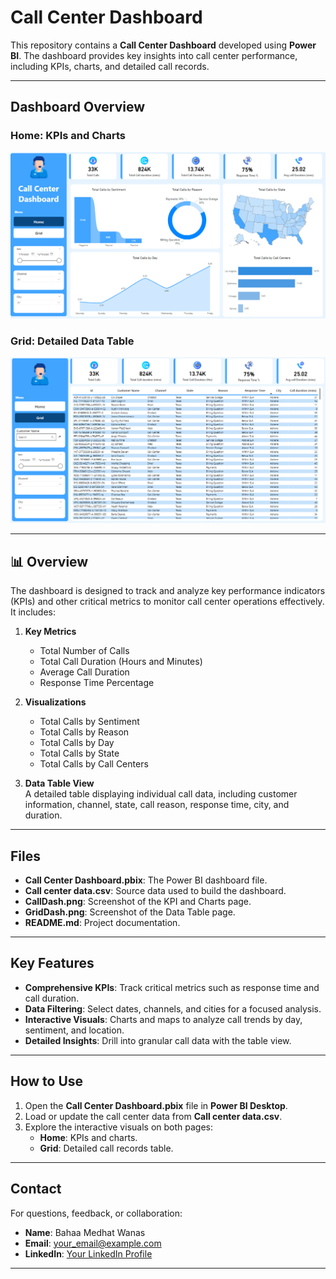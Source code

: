 # Call Center Dashboard

This repository contains a **Call Center Dashboard** developed using **Power BI**. The dashboard provides key insights into call center performance, including KPIs, charts, and detailed call records.

---

## Dashboard Overview

### Home: KPIs and Charts  
![Call Center Dashboard](CallDash.png)

### Grid: Detailed Data Table  
![Call Center Grid](GridDash.png)


---

## 📊 Overview

The dashboard is designed to track and analyze key performance indicators (KPIs) and other critical metrics to monitor call center operations effectively. It includes:

1. **Key Metrics**  
   - Total Number of Calls  
   - Total Call Duration (Hours and Minutes)  
   - Average Call Duration  
   - Response Time Percentage  

2. **Visualizations**  
   - Total Calls by Sentiment  
   - Total Calls by Reason  
   - Total Calls by Day  
   - Total Calls by State  
   - Total Calls by Call Centers  

3. **Data Table View**  
   A detailed table displaying individual call data, including customer information, channel, state, call reason, response time, city, and duration.

---

## Files

- **Call Center Dashboard.pbix**: The Power BI dashboard file.  
- **Call center data.csv**: Source data used to build the dashboard.  
- **CallDash.png**: Screenshot of the KPI and Charts page.  
- **GridDash.png**: Screenshot of the Data Table page.  
- **README.md**: Project documentation.  

---

## Key Features

- **Comprehensive KPIs**: Track critical metrics such as response time and call duration.  
- **Data Filtering**: Select dates, channels, and cities for a focused analysis.  
- **Interactive Visuals**: Charts and maps to analyze call trends by day, sentiment, and location.  
- **Detailed Insights**: Drill into granular call data with the table view.

---

## How to Use

1. Open the **Call Center Dashboard.pbix** file in **Power BI Desktop**.  
2. Load or update the call center data from **Call center data.csv**.  
3. Explore the interactive visuals on both pages:  
   - **Home**: KPIs and charts.  
   - **Grid**: Detailed call records table.  

---

## Contact

For questions, feedback, or collaboration:  

- **Name**: Bahaa Medhat Wanas 
- **Email**: [your_email@example.com](mailto:bahaamedhat2022@gmail.com)  
- **LinkedIn**: [Your LinkedIn Profile](https://www.linkedin.com/in/bahaa-wanas-9797b923a)   

---
